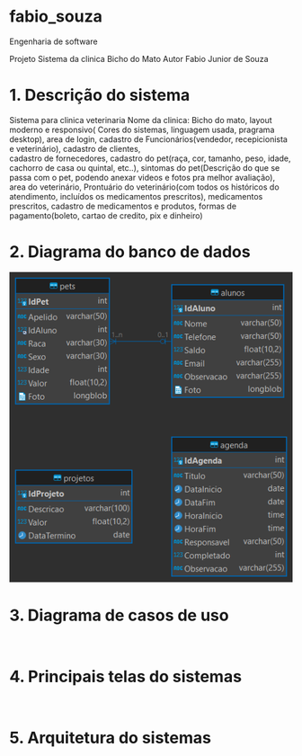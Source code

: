 # fabio_souza
Engenharia de software 
 
Projeto  Sistema da clinica
Bicho do Mato
Autor Fabio Junior de Souza

# 1. Descrição do sistema 

Sistema para clinica veterinaria
Nome da clinica:
Bicho do mato,
layout moderno e responsivo( Cores do sistemas, linguagem usada, pragrama desktop),
area de login,
cadastro de Funcionários(vendedor, recepicionista e veterinário),
cadastro de clientes,  
cadastro de fornecedores,
cadastro do pet(raça, cor, tamanho, peso, idade, cachorro de casa ou quintal, etc..),
sintomas do pet(Descrição do que se passa com o pet, podendo anexar videos e fotos pra melhor avaliação),
area do veterinário,
Prontuário do veterinário(com todos os históricos do atendimento, incluídos os medicamentos prescritos),
medicamentos prescritos,
cadastro de medicamentos e produtos,
formas de pagamento(boleto, cartao de credito, pix e dinheiro)


# 2. Diagrama do banco de dados

![Diagrama](https://github.com/FabioJrdeSouza/fabio_souza/blob/main/imagens/diagrama1.png?raw=true)

# 3. Diagrama de casos de uso

![]()

# 4. Principais telas do sistemas 

![]()

# 5. Arquitetura do sistemas 

![]()
